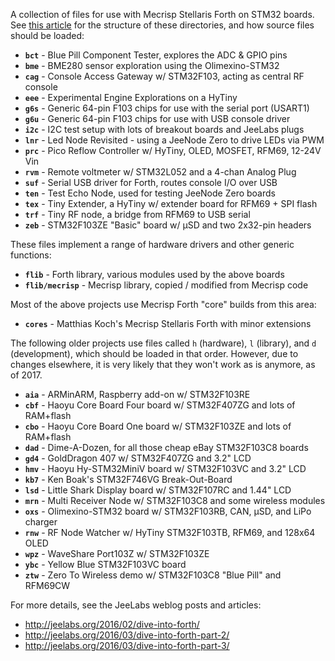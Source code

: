 A collection of files for use with Mecrisp Stellaris Forth on STM32 boards. See
[this article](http://jeelabs.org/2016/06/thoughts-about-app-structure/) for the
structure of these directories, and how source files should be loaded:

* **`bct`** - Blue Pill Component Tester, explores the ADC & GPIO pins
* **`bme`** - BME280 sensor exploration using the Olimexino-STM32
* **`cag`** - Console Access Gateway w/ STM32F103, acting as central RF console
* **`eee`** - Experimental Engine Explorations on a HyTiny
* **`g6s`** - Generic 64-pin F103 chips for use with the serial port (USART1)
* **`g6u`** - Generic 64-pin F103 chips for use with USB console driver
* **`i2c`** - I2C test setup with lots of breakout boards and JeeLabs plugs
* **`lnr`** - Led Node Revisited - using a JeeNode Zero to drive LEDs via PWM
* **`prc`** - Pico Reflow Controller w/ HyTiny, OLED, MOSFET, RFM69, 12-24V Vin
* **`rvm`** - Remote voltmeter w/ STM32L052 and a 4-chan Analog Plug
* **`suf`** - Serial USB driver for Forth, routes console I/O over USB
* **`ten`** - Test Echo Node, used for testing JeeNode Zero boards
* **`tex`** - Tiny Extender, a HyTiny w/ extender board for RFM69 + SPI flash
* **`trf`** - Tiny RF node, a bridge from RFM69 to USB serial
* **`zeb`** - STM32F103ZE "Basic" board w/ µSD and two 2x32-pin headers

These files implement a range of hardware drivers and other generic functions:

* **`flib`** - Forth library, various modules used by the above boards
* **`flib/mecrisp`** - Mecrisp library, copied / modified from Mecrisp code

Most of the above projects use Mecrisp Forth "core" builds from this area:

* **`cores`** - Matthias Koch's Mecrisp Stellaris Forth with minor extensions

The following older projects use files called `h` (hardware), `l` (library), and
`d` (development), which should be loaded in that order. However, due to changes
elsewhere, it is very likely that they won't work as is anymore, as of 2017.

* **`aia`** - ARMinARM, Raspberry add-on w/ STM32F103RE
* **`cbf`** - Haoyu Core Board Four board w/ STM32F407ZG and lots of RAM+flash
* **`cbo`** - Haoyu Core Board One board w/ STM32F103ZE and lots of RAM+flash
* **`dad`** - Dime-A-Dozen, for all those cheap eBay STM32F103C8 boards
* **`gd4`** - GoldDragon 407 w/ STM32F407ZG and 3.2" LCD
* **`hmv`** - Haoyu Hy-STM32MiniV board w/ STM32F103VC and 3.2" LCD
* **`kb7`** - Ken Boak's STM32F746VG Break-Out-Board
* **`lsd`** - Little Shark Display board w/ STM32F107RC and 1.44" LCD
* **`mrn`** - Multi Receiver Node w/ STM32F103C8 and some wireless modules
* **`oxs`** - Olimexino-STM32 board w/ STM32F103RB, CAN, µSD, and LiPo charger
* **`rnw`** - RF Node Watcher w/ HyTiny STM32F103TB, RFM69, and 128x64 OLED
* **`wpz`** - WaveShare Port103Z w/ STM32F103ZE
* **`ybc`** - Yellow Blue STM32F103VC board
* **`ztw`** - Zero To Wireless demo w/ STM32F103C8 "Blue Pill" and RFM69CW

For more details, see the JeeLabs weblog posts and articles:

* <http://jeelabs.org/2016/02/dive-into-forth/>
* <http://jeelabs.org/2016/03/dive-into-forth-part-2/>
* <http://jeelabs.org/2016/03/dive-into-forth-part-3/>
